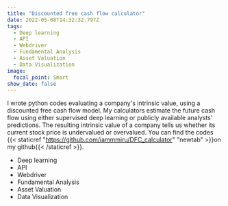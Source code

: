 ```yaml
---
title: "Discounted free cash flow calculator"
date: 2022-05-08T14:32:32.797Z
tags:
  - Deep learning
  - API
  - Webdriver
  - Fundamental Analysis
  - Asset Valuation
  - Data Visualization
image:
  focal_point: Smart
show_date: false
---
```

I wrote python codes evaluating a company's intrinsic value, using a discounted free cash flow model. My calculators estimate the future cash flow using either supervised deep learning or publicly available analysts' predictions. The resulting intrinsic value of a company tells us whether its current stock price is undervalued or overvalued. You can find the codes {{< staticref "https://github.com/iammmiru/DFC_calculator" "newtab" >}}on my github{{< /staticref >}}.

- Deep learning
- API
- Webdriver
- Fundamental Analysis
- Asset Valuation
- Data Visualization
